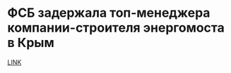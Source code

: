 # ФСБ задержала топ-менеджера компании-строителя энергомоста в Крым



[LINK](https://varlamov.ru/1915283.html)